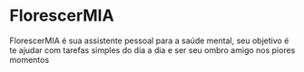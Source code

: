 # FlorescerMIA
FlorescerMIA é sua assistente pessoal para a saúde mental, seu objetivo é te ajudar com tarefas simples do dia a dia e ser seu ombro amigo nos piores momentos

